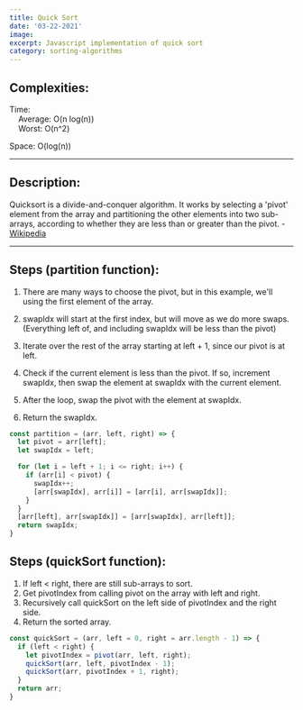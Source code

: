 ```yaml
---
title: Quick Sort
date: '03-22-2021'
image:
excerpt: Javascript implementation of quick sort
category: sorting-algorithms
---
```


## Complexities:
Time:  
    Average: O(n log(n))  
    Worst: O(n^2)

Space: O(log(n))

---

## Description:
Quicksort is a divide-and-conquer algorithm. It works by selecting a 'pivot' element from the array and partitioning the other elements into two sub-arrays, according to whether they are less than or greater than the pivot. - [Wikipedia](https://en.wikipedia.org/wiki/Quicksort)

---

## Steps (partition function):
1. There are many ways to choose the pivot, but in this example, we'll using the first element of the array.

2. swapIdx will start at the first index, but will move as we do more swaps. (Everything left of, and including swapIdx will be less than the pivot)

3. Iterate over the rest of the array starting at left + 1, since our pivot is at left.
4. Check if the current element is less than the pivot. If so, increment swapIdx, then swap the element at swapIdx with the current element.

5. After the loop, swap the pivot with the element at swapIdx.

6. Return the swapIdx.

```js
const partition = (arr, left, right) => {
  let pivot = arr[left];
  let swapIdx = left;

  for (let i = left + 1; i <= right; i++) {
    if (arr[i] < pivot) {
      swapIdx++;
      [arr[swapIdx], arr[i]] = [arr[i], arr[swapIdx]];
    }
  }
  [arr[left], arr[swapIdx]] = [arr[swapIdx], arr[left]];
  return swapIdx;
}
```
## Steps (quickSort function):
1. If left < right, there are still sub-arrays to sort.
2. Get pivotIndex from calling pivot on the array with left and right.
3. Recursively call quickSort on the left side of pivotIndex and the right side.
4. Return the sorted array.
```js
const quickSort = (arr, left = 0, right = arr.length - 1) => {
  if (left < right) {
    let pivotIndex = pivot(arr, left, right);
    quickSort(arr, left, pivotIndex - 1);
    quickSort(arr, pivotIndex + 1, right);
  }
  return arr;
}
```